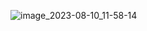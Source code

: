 ![image_2023-08-10_11-58-14](https://github.com/bogdangusar/bogdangusar/assets/143872654/0adb7262-3f69-40df-81fe-b435fb5ae4dd)
